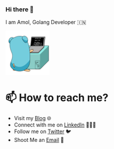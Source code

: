 ### Hi there 👋

I am Amol, Golang Developer 🇮🇳 

<p float="centre">
  <img src="https://github.com/amolasg/amolasg/blob/master/assets/go.gif"  height="120" />
</p>



# 📫 How to reach me?

 - Visit my [Blog](https://gophersgo.blogspot.com/) 🌐
 - Connect with me on [LinkedIn](https://www.linkedin.com/in/amol-gaikwad-b7562947/) 👨🏻‍💻
 - Follow me on [Twitter](https://twitter.com/amolasg) 🐦
 - Shoot Me an [Email](mailto:amol.asg@gmail.com) 💌


<!--
**amolasg/amolasg** is a ✨ _special_ ✨ repository because its `README.md` (this file) appears on your GitHub profile.

Here are some ideas to get you started:

- 🔭 I’m currently working on ...
- 🌱 I’m currently learning ...
- 👯 I’m looking to collaborate on ...
- 🤔 I’m looking for help with ...
- 💬 Ask me about ...
- 📫 How to reach me: ...
- 😄 Pronouns: ...
- ⚡ Fun fact: ...
-->
